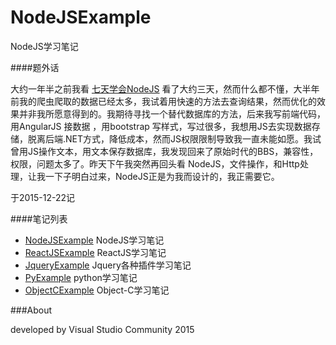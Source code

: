 # NodeJSExample

NodeJS学习笔记


####题外话

大约一年半之前我看 [七天学会NodeJS](https://nqdeng.github.io/7-days-nodejs) 看了大约三天，然而什么都不懂，大半年前我的爬虫爬取的数据已经太多，我试着用快速的方法去查询结果，然而优化的效果并非我所愿意得到的。我期待寻找一个替代数据库的方法，后来我写前端代码，用AngularJS 接数据 ，用bootstrap 写样式，写过很多，我想用JS去实现数据存储，脱离后端.NET方式，降低成本，然而JS权限限制导致我一直未能如愿。我试曾用JS操作文本，用文本保存数据库，我发现回来了原始时代的BBS，兼容性，权限，问题太多了。昨天下午我突然再回头看 NodeJS，文件操作，和Http处理，让我一下子明白过来，NodeJS正是为我而设计的，我正需要它。

于2015-12-22记


####笔记列表

* [NodeJSExample](https://github.com/flyher/NodeJSExample) NodeJS学习笔记
* [ReactJSExample](https://github.com/flyher/ReactJSExample) ReactJS学习笔记
* [JqueryExample](https://github.com/flyher/JqueryExample) Jquery各种插件学习笔记
* [PyExample](https://github.com/flyher/PyExample) python学习笔记
* [ObjectCExample](https://github.com/flyher/ObjectCExample) Object-C学习笔记



###About

developed by Visual Studio Community 2015
